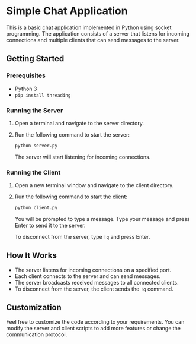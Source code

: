 # Simple Chat Application

This is a basic chat application implemented in Python using socket programming. The application consists of a server that listens for incoming connections and multiple clients that can send messages to the server.

## Getting Started

### Prerequisites

- Python 3
- `pip install threading`

### Running the Server

1. Open a terminal and navigate to the server directory.
2. Run the following command to start the server:

    ```bash
    python server.py
    ```

   The server will start listening for incoming connections.

### Running the Client

1. Open a new terminal window and navigate to the client directory.
2. Run the following command to start the client:

    ```bash
    python client.py
    ```

   You will be prompted to type a message. Type your message and press Enter to send it to the server.

   To disconnect from the server, type `!q` and press Enter.

## How It Works

- The server listens for incoming connections on a specified port.
- Each client connects to the server and can send messages.
- The server broadcasts received messages to all connected clients.
- To disconnect from the server, the client sends the `!q` command.

## Customization

Feel free to customize the code according to your requirements. You can modify the server and client scripts to add more features or change the communication protocol.
